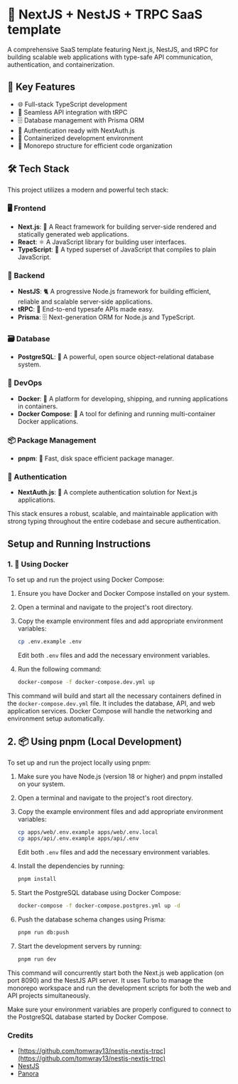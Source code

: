# 🚀 NextJS + NestJS + TRPC SaaS template

A comprehensive SaaS template featuring Next.js, NestJS, and tRPC for building scalable web applications with type-safe API communication, authentication, and containerization.

## 🔑 Key Features

- 🌐 Full-stack TypeScript development
- 🔄 Seamless API integration with tRPC
- 🗄️ Database management with Prisma ORM
- 🔐 Authentication ready with NextAuth.js
- 🐳 Containerized development environment
- 📁 Monorepo structure for efficient code organization


## 🛠️ Tech Stack

This project utilizes a modern and powerful tech stack:

### 🖥️ Frontend
- **Next.js**: 🚀 A React framework for building server-side rendered and statically generated web applications.
- **React**: ⚛️ A JavaScript library for building user interfaces.
- **TypeScript**: 📘 A typed superset of JavaScript that compiles to plain JavaScript.

### 🔧 Backend
- **NestJS**: 🐈 A progressive Node.js framework for building efficient, reliable and scalable server-side applications.
- **tRPC**: 🔗 End-to-end typesafe APIs made easy.
- **Prisma**: 🗄️ Next-generation ORM for Node.js and TypeScript.

### 🗃️ Database
- **PostgreSQL**: 🐘 A powerful, open source object-relational database system.

### 🚢 DevOps
- **Docker**: 🐳 A platform for developing, shipping, and running applications in containers.
- **Docker Compose**: 🐙 A tool for defining and running multi-container Docker applications.

### 📦 Package Management
- **pnpm**: 🚄 Fast, disk space efficient package manager.

### 🔐 Authentication
- **NextAuth.js**: 🔑 A complete authentication solution for Next.js applications.

This stack ensures a robust, scalable, and maintainable application with strong typing throughout the entire codebase and secure authentication.

## Setup and Running Instructions

### 1. 🐳 Using Docker

To set up and run the project using Docker Compose:

1. Ensure you have Docker and Docker Compose installed on your system.
2. Open a terminal and navigate to the project's root directory.
3. Copy the example environment files and add appropriate environment variables:

   ```bash
   cp .env.example .env
   ```

   Edit both `.env` files and add the necessary environment variables.

4. Run the following command:

   ```bash
   docker-compose -f docker-compose.dev.yml up
   ```

This command will build and start all the necessary containers defined in the `docker-compose.dev.yml` file. It includes the database, API, and web application services. Docker Compose will handle the networking and environment setup automatically.

## 2. 📦 Using pnpm (Local Development)

To set up and run the project locally using pnpm:

1. Make sure you have Node.js (version 18 or higher) and pnpm installed on your system.
2. Open a terminal and navigate to the project's root directory.
3. Copy the example environment files and add appropriate environment variables:

   ```bash
   cp apps/web/.env.example apps/web/.env.local
   cp apps/api/.env.example apps/api/.env
   ```

   Edit both `.env` files and add the necessary environment variables.

4. Install the dependencies by running:

   ```bash
   pnpm install
   ```

5. Start the PostgreSQL database using Docker Compose:

   ```bash
   docker-compose -f docker-compose.postgres.yml up -d
   ```

6. Push the database schema changes using Prisma:

   ```bash
   pnpm run db:push
   ```

7. Start the development servers by running:

   ```bash
   pnpm run dev
   ```

This command will concurrently start both the Next.js web application (on port 8090) and the NestJS API server. It uses Turbo to manage the monorepo workspace and run the development scripts for both the web and API projects simultaneously.

Make sure your environment variables are properly configured to connect to the PostgreSQL database started by Docker Compose.

### Credits

- [https://github.com/tomwray13/nestjs-nextjs-trpc](https://github.com/tomwray13/nestjs-nextjs-trpc)
- [NestJS](https://github.com/jaequery/ult)
- [Panora](https://github.com/panoratech/Panora)
